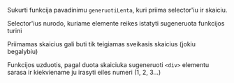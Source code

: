 Sukurti funkcija pavadinimu `generuotiLenta`, kuri priima selector'iu ir skaiciu.

Selector'ius nurodo, kuriame elemente reikes istatyti sugeneruota funkcijos turini

Priimamas skaicius gali buti tik teigiamas sveikasis skaicius (jokiu begalybiu)

Funkcijos uzduotis, pagal duota skaiciuka sugeneruoti `<div>` elementu sarasa ir kiekviename ju irasyti eiles numeri (1, 2, 3...)
